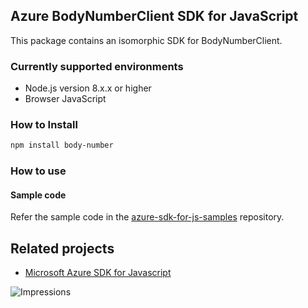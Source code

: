 ## Azure BodyNumberClient SDK for JavaScript

This package contains an isomorphic SDK for BodyNumberClient.

### Currently supported environments

- Node.js version 8.x.x or higher
- Browser JavaScript

### How to Install

```bash
npm install body-number
```

### How to use

#### Sample code

Refer the sample code in the [azure-sdk-for-js-samples](https://github.com/Azure/azure-sdk-for-js-samples) repository.

## Related projects

- [Microsoft Azure SDK for Javascript](https://github.com/Azure/azure-sdk-for-js)


![Impressions](https://azure-sdk-impressions.azurewebsites.net/api/impressions/azure-sdk-for-js%2Fsdk%2Fcdn%2Farm-cdn%2FREADME.png)